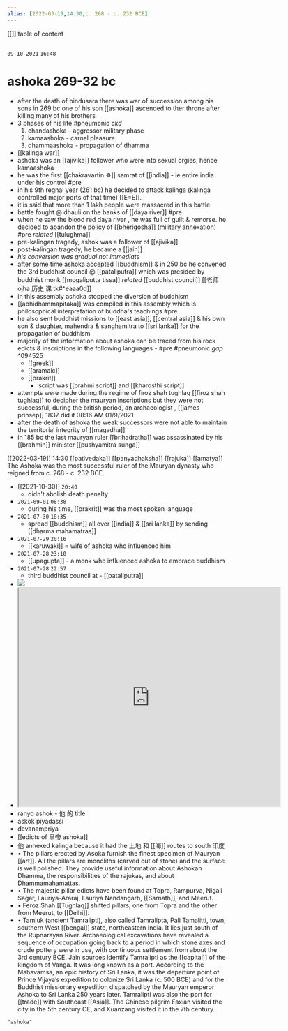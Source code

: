 ```yaml
---
alias: [2022-03-19,14:30,c. 268 - c. 232 BCE]
---
```

[[]]
table of content
```toc
```
`09-10-2021` `16:48`
# ashoka 269-32 bc
- after the death of bindusara there was war of succession among his sons in 269 bc one of his son [[ashoka]] ascended to ther throne after killing many of his brothers
- 3 phases of his life #pneumonic _ckd_
	1. chandashoka - aggressor military phase
	2. kamaashoka - carnal pleasure
	3. dhammaashoka - propagation of dhamma
- [[kalinga war]]
- ashoka was an [[ajivika]] follower who were into sexual orgies, hence kamaashoka
- he was the first [[chakravartin ☸]] samrat of [[india]] - ie entire india under his control #pre 
- in his 9th regnal year (261 bc) he decided to attack kalinga (kalinga controlled major ports of that time) [[E=E]].
- it is said that more than 1 lakh people were massacred in this battle
- battle fought @ dhauli on the banks of [[daya river]] #pre 
- when he saw the blood red daya river , he was full of guilt & remorse. he decided to abandon the policy of [[bherigosha]] (military annexation) #pre _related_ [[tulughma]]
- pre-kalingan tragedy, ashok was a follower of [[ajivika]]
- post-kalingan tragedy, he became a [[jain]]
- _his conversion was gradual not immediate_
- after some time ashoka accepted [[buddhism]] & in 250 bc he convened the 3rd buddhist council @ [[pataliputra]] which was presided by buddhist monk [[mogaliputta tissa]] _related_ [[buddhist council]] [[老师 ojha 历史 课 tk#^eaaa0d]]
- in this assembly ashoka stopped the diversion of buddhism
- [[abhidhammapitaka]] was compiled in this assembly which is philosophical interpretation of buddha's teachings #pre 
- he also sent buddhist missions to [[east asia]], [[central asia]] & his own son & daughter, mahendra & sanghamitra to [[sri lanka]] for the propagation of buddhism
- majority of the information about ashoka can be traced from his rock edicts & inscriptions in the following languages - #pre #pneumonic _gap_ ^094525
	- [[greek]]
	- [[aramaic]]
	- [[prakrit]]
		- script was [[brahmi script]] and [[kharosthi script]]
- attempts were made during the regime of firoz shah tughlaq [[firoz shah tughlaq]] to decipher the mauryan inscriptions but they were not successful, during the british period, an archaeologist , [[james prinsep]] 1837 did it 08:16 AM 01/9/2021
- after the death of ashoka the weak successors were not able to maintain the territorial integrity of [[magadha]]
- in 185 bc the last mauryan ruler [[brihadratha]] was assassinated by his [[brahmin]] minister [[pushyamitra sunga]]

[[2022-03-19]] 14:30
[[pativedaka]]
[[panyadhaksha]]
[[rajuka]]
[[amatya]]
The Ashoka was the most successful ruler of the Mauryan dynasty who reigned from c. 268 - c. 232 BCE.

- [[2021-10-30]] `20:40`
	- didn't abolish death penalty
- `2021-09-01`  `08:38`
	- during his time, [[prakrit]] was the most spoken language
- `2021-07-30`  `18:35`
	- spread [[buddhism]] all over [[india]] & [[sri lanka]] by sending [[dharma mahamatras]]
- `2021-07-29`  `20:16`
	- [[karuwaki]] = wife of ashoka who influenced him
- `2021-07-28`  `23:10`
	- [[upagupta]] - a monk who influenced ashoka to embrace buddhism
- `2021-07-28`  `22:57`
	- third buddhist council at - [[pataliputra]]
- [![](https://upload.wikimedia.org/wikipedia/commons/thumb/4/46/Magadha_Expansion_1.gif/400px-Magadha_Expansion_1.gif)](https://en.wikipedia.org/wiki/File:Magadha_Expansion_1.gif)
- <iframe src="https://courses.lumenlearning.com/suny-hccc-worldcivilization/chapter/expansion-of-the-maurya-empire/" width="600" height="500" ></iframe>
- ranyo ashok - 他 的 title
- askok piyadassi
- devanampriya
- [[edicts of 皇帝 ashoka]]
- 他 annexed kalinga because it had the 土地 和  [[海]] routes to south 印度
- • The pillars erected by Asoka furnish the finest specimen of Mauryan [[art]]. All the pillars are monoliths (carved out of stone) and the surface is well polished. They provide useful information about Ashokan Dhamma, the responsibilities of the rajukas, and about Dhammamahamattas.
 - • The majestic pillar edicts have been found at Topra, Rampurva, Nigali Sagar, Lauriya-Araraj, Lauriya Nandangarh, [[Sarnath]], and Meerut.
 - • Feroz Shah [[Tughlaq]] shifted pillars, one from Topra and the other from Meerut, to [[Delhi]].
 - • Tamluk (ancient Tamralipti), also called Tamralipta, Pali Tamalitti, town, southern West [[bengal]] state, northeastern India. It lies just south of the Rupnarayan River. Archaeological excavations have revealed a sequence of occupation going back to a period in which stone axes and crude pottery were in use, with continuous settlement from about the 3rd century BCE. Jain sources identify Tamralipti as the [[capital]] of the kingdom of Vanga. It was long known as a port. According to the Mahavamsa, an epic history of Sri Lanka, it was the departure point of Prince Vijaya’s expedition to colonize Sri Lanka (c. 500 BCE) and for the Buddhist missionary expedition dispatched by the Mauryan emperor Ashoka to Sri Lanka 250 years later. Tamralipti was also the port for [[trade]] with Southeast [[Asia]]. The Chinese pilgrim Faxian visited the city in the 5th century CE, and Xuanzang visited it in the 7th century.
```query
"ashoka"
```